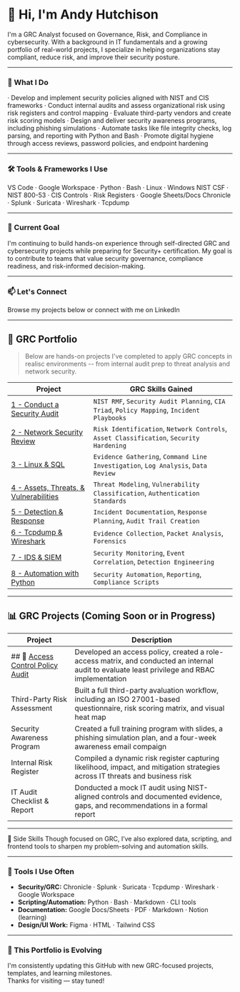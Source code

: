 # 👋 Hi, I'm Andy Hutchison

I'm a GRC Analyst focused on Governance, Risk, and Compliance in cybersecurity. With a background in IT fundamentals and a growing portfolio of real-world projects, I specialize in helping organizations stay compliant, reduce risk, and improve their security posture.

---

### 🔐 What I Do

· Develop and implement security policies aligned with NIST and CIS frameworks
· Conduct internal audits and assess organizational risk using risk registers and control mapping
· Evaluate third-party vendors and create risk scoring models
· Design and deliver security awareness programs, including phishing simulations
· Automate tasks like file integrity checks, log parsing, and reporting with Python and Bash
· Promote digital hygiene through access reviews, password policies, and endpoint hardening

---

### 🛠️ Tools & Frameworks I Use

VS Code · Google Workspace · Python · Bash · Linux · Windows
NIST CSF · NIST 800-53 · CIS Controls · Risk Registers · Google Sheets/Docs
Chronicle · Splunk · Suricata · Wireshark · Tcpdump

---

### 🚀 Current Goal

I'm continuing to build hands-on experience through self-directed GRC and cybersecurity projects while preparing for Security+ certification. My goal is to contribute to teams that value security governance, compliance readiness, and risk-informed decision-making.

---

### 📫 Let's Connect

Browse my projects below or connect with me on LinkedIn

---

## 🧠 GRC Portfolio

> Below are hands-on projects I've completed to apply GRC concepts in realisc environments -- from internal audit prep to threat analysis and network security.

| Project | GRC Skills Gained |
|--------|-------------------|
| [1 - Conduct a Security Audit](https://github.com/Andy-Hutch/Andy-Hutch/tree/main/1%20-%20Conduct%20an%20Audit) | `NIST RMF`, `Security Audit Planning`, `CIA Triad`, `Policy Mapping`, `Incident Playbooks` |
| [2 - Network Security Review](https://github.com/Andy-Hutch/Andy-Hutch/tree/main/2%20-%20Network%20Security) | `Risk Identification`, `Network Controls`, `Asset Classification`, `Security Hardening` |
| [3 - Linux & SQL](https://github.com/Andy-Hutch/Andy-Hutch/tree/main/3%20-%20Linux%20%26%20SQL) | `Evidence Gathering`, `Command Line Investigation`, `Log Analysis`, `Data Review` |
| [4 - Assets, Threats, & Vulnerabilities](https://github.com/Andy-Hutch/Andy-Hutch/tree/main/4%20-%20Assets%20%26%20Threats%20%20%26%20Vulnerabilities) | `Threat Modeling`, `Vulnerability Classification`, `Authentication Standards` |
| [5 - Detection & Response](https://github.com/Andy-Hutch/Andy-Hutch/tree/main/5%20-%20Detection%20%26%20response) | `Incident Documentation`, `Response Planning`, `Audit Trail Creation` |
| [6 - Tcpdump & Wireshark](https://github.com/Andy-Hutch/Andy-Hutch/tree/main/6%20-%20Tcpdump%20%26%20Wireshark) | `Evidence Collection`, `Packet Analysis`, `Forensics` |
| [7 - IDS & SIEM](https://github.com/Andy-Hutch/Andy-Hutch/tree/main/7%20-%20IDS%20%26%20SIEM) | `Security Monitoring`, `Event Correlation`, `Detection Engineering` |
| [8 - Automation with Python](https://github.com/Andy-Hutch/Andy-Hutch/tree/main/8%20-%20Automation%20with%20Python) | `Security Automation`, `Reporting`, `Compliance Scripts` |

---

## 📊 GRC Projects (Coming Soon or in Progress)

| Project | Description |
|--------|-------------|
| ## 🔐 [Access Control Policy Audit](./1%20-%20Access%20Control%20Audit/README.md) | Developed an access policy, created a role-access matrix, and conducted an internal audit to evaluate least privilege and RBAC implementation |
| Third-Party Risk Assessment | Built a full third-party avaluation workflow, including an ISO 27001-based questionnaire, risk scoring matrix, and visual heat map |
| Security Awareness Program | Created a full training program with slides, a phishing simulation plan, and a four-week awareness email compaign |
| Internal Risk Register | Compiled a dynamic risk register capturing likelihood, impact, and mitigation strategies across IT threats and business risk |
| IT Audit Checklist & Report | Donducted a mock IT audit using NIST-aligned controls and documented evidence, gaps, and recommendations in a formal report |

---

🧪 Side Skills
Though focused on GRC, I’ve also explored data, scripting, and frontend tools to sharpen my problem-solving and automation skills.

---

### 🔧 Tools I Use Often

- **Security/GRC:** Chronicle · Splunk · Suricata · Tcpdump · Wireshark · Google Workspace  
- **Scripting/Automation:** Python · Bash · Markdown · CLI tools  
- **Documentation:** Google Docs/Sheets · PDF · Markdown · Notion (learning)  
- **Design/UI Work:** Figma · HTML · Tailwind CSS

---

### 🚧 This Portfolio is Evolving

I'm consistently updating this GitHub with new GRC-focused projects, templates, and learning milestones.  
Thanks for visiting — stay tuned!
